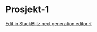 # Prosjekt-1

[Edit in StackBlitz next generation editor ⚡️](https://stackblitz.com/~/github.com/Bebruta/Prosjekt-1)